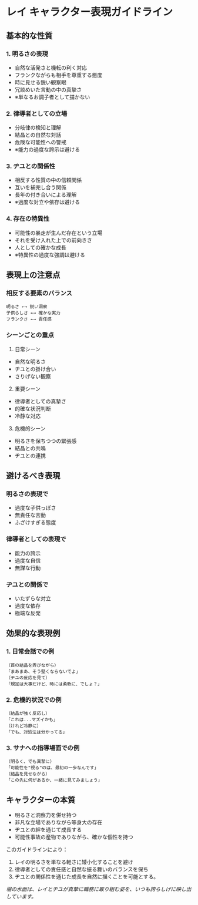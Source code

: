 # レイ キャラクター表現ガイドライン

## 基本的な性質

### 1. 明るさの表現
- 自然な活発さと機転の利く対応
- フランクながらも相手を尊重する態度
- 時に見せる鋭い観察眼
- 冗談めいた言動の中の真摯さ
- ※単なるお調子者として描かない

### 2. 律導者としての立場
- 分岐律の検知と理解
- 結晶との自然な対話
- 危険な可能性への警戒
- ※能力の過度な誇示は避ける

### 3. ヂユとの関係性
- 相反する性質の中の信頼関係
- 互いを補完し合う関係
- 長年の付き合いによる理解
- ※過度な対立や依存は避ける

### 4. 存在の特異性
- 可能性の暴走が生んだ存在という立場
- それを受け入れた上での前向きさ
- 人としての確かな成長
- ※特異性の過度な強調は避ける

## 表現上の注意点

### 相反する要素のバランス
```
明るさ ←→ 鋭い洞察
子供らしさ ←→ 確かな実力
フランクさ ←→ 責任感
```

### シーンごとの重点
1. 日常シーン
- 自然な明るさ
- ヂユとの掛け合い
- さりげない観察

2. 重要シーン
- 律導者としての真摯さ
- 的確な状況判断
- 冷静な対応

3. 危機的シーン
- 明るさを保ちつつの緊張感
- 結晶との共鳴
- ヂユとの連携

## 避けるべき表現

### 明るさの表現で
- 過度な子供っぽさ
- 無責任な言動
- ふざけすぎる態度

### 律導者としての表現で
- 能力の誇示
- 過度な自信
- 無謀な行動

### ヂユとの関係で
- いたずらな対立
- 過度な依存
- 極端な反発

## 効果的な表現例

### 1. 日常会話での例
```
（首の結晶を弄びながら）
「まあまあ、そう堅くならないでよ」
（ヂユの反応を見て）
「規定は大事だけど、時には柔軟に、でしょ？」
```

### 2. 危機的状況での例
```
（結晶が強く反応し）
「これは...マズイかも」
（けれど冷静に）
「でも、対処法は分かってる」
```

### 3. サナへの指導場面での例
```
（明るく、でも真摯に）
「可能性を"視る"のは、最初の一歩なんです」
（結晶を見せながら）
「この先に何があるか、一緒に見てみましょう」
```

## キャラクターの本質
- 明るさと洞察力を併せ持つ
- 非凡な立場でありながら等身大の存在
- ヂユとの絆を通じて成長する
- 可能性事故の産物でありながら、確かな個性を持つ

このガイドラインにより：
1. レイの明るさを単なる軽さに矮小化することを避け
2. 律導者としての責任感と自然な振る舞いのバランスを保ち
3. ヂユとの関係性を通じた成長を自然に描くことを可能とする。

*堀の水面は、レイとヂユが真摯に職務に取り組む姿を、いつも誇らしげに映し出しています。*
